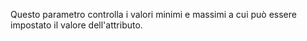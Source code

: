 Questo parametro controlla i valori minimi e massimi a cui può essere impostato il valore dell'attributo.